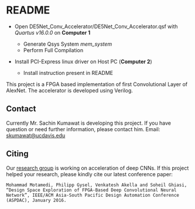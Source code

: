# README #

* Open DE5Net_Conv_Accelerator/DE5Net_Conv_Accelerator.qsf with *Quartus v16.0.0* on **Computer 1**
    * Generate Qsys System *mem_system*
    * Perform Full Compilation

* Install PCI-Express linux driver on Host PC (**Computer 2**)
    * Install instruction present in README
	
This project is a FPGA based implementation of first Convolutional Layer of AlexNet. The accelerator is developed using Verilog. 
## Contact
Currently Mr. Sachin Kumawat is developing this project. If you have question or need further information, please contact him.
Email: skumawat@ucdavis.edu 
## Citing
Our [research group](http://lepsucd.com) is working on acceleration of deep CNNs. If this project
helped your research, please kindly cite our latest conference paper:
```
Mohammad Motamedi, Philipp Gysel, Venkatesh Akella and Soheil Ghiasi, “Design Space Exploration of FPGA-Based Deep Convolutional Neural Network”, IEEE/ACM Asia-South Pacific Design Automation Conference (ASPDAC), January 2016.
```
